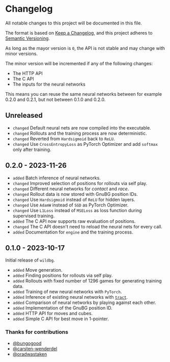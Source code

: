 # Changelog

All notable changes to this project will be documented in this file.

The format is based on [Keep a Changelog](https://keepachangelog.com/en/1.1.0/),
and this project adheres to [Semantic Versioning](https://semver.org/spec/v2.0.0.html).

As long as the mayor version is `0`, the API is not stable and may change with minor versions.

The minor version will be incremented if any of the following changes:

- The HTTP API
- The C API
- The inputs for the neural networks

This means you can reuse the same neural networks between for example 0.2.0 and 0.2.1, but not between 0.1.0 and 0.2.0.

## Unreleased

- `changed` Default neural nets are now compiled into the executable.
- `changed` Rollouts and the training process are now deterministic.
- `changed` Reverted from `Hardsigmoid` back to `ReLU`.
- `changed` Use `CrossEntropyLoss` as PyTorch Optimizer and add `softmax` only after training.

## 0.2.0 - 2023-11-26

- `added` Batch inference of neural networks.
- `changed` Improved selection of positions for rollouts via self play.
- `changed` Different neural networks for _contact_ and _race_.
- `changed` Rollout data is now stored with GnuBG position IDs.
- `changed` Use `Hardsigmoid` instead of `ReLU` for hidden layers.
- `changed` Use `AdamW` instead of `SGD` as PyTorch Optimizer.
- `changed` Use `L1Loss` instead of `MSELoss` as loss function during supervised training.
- `added` The C API now supports raw evaluation of positions.
- `changed` The C API doesn't need to reload the neural nets for every call.
- `added` Documentation for `engine` and the training process.

## 0.1.0 - 2023-10-17

Initial release of `wildbg`.

- `added` Move generation.
- `added` Finding positions for rollouts via self play.
- `added` Rollouts with fixed number of 1296 games for generating training data.
- `added` Training of new neural networks with `PyTorch`.
- `added` Inference of existing neural networks with [`tract`](https://github.com/sonos/tract).
- `added` Comparison of neural networks by playing against each other.
- `added` Implementation of the GnuBG position ID.
- `added` HTTP API for moves and cubes.
- `added` Simple C API for best move in 1-pointer.

### Thanks for contributions

- [@bungogood](https://github.com/bungogood)
- [@carsten-wenderdel](https://github.com/carsten-wenderdel)
- [@oradwastaken](https://github.com/oradwastaken)
